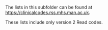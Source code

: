 The lists in this subfolder can be found at https://clinicalcodes.rss.mhs.man.ac.uk.

These lists include only version 2 Read codes.